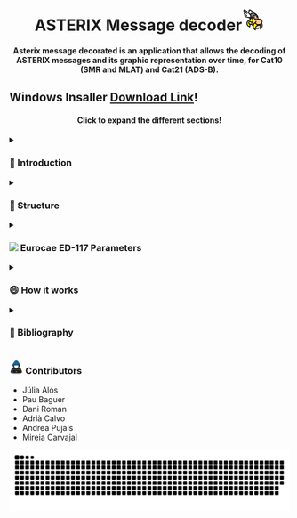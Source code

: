 <div align="center">
<h1 align="center">ASTERIX Message decoder<img src="https://github.com/PauBaguer/asterix-visualizer/blob/master/assets/asterix_color.png" width="40"></h1>
<h4 align="center">Asterix message decorated is an application that allows the decoding of ASTERIX messages and its graphic representation over time, for Cat10 (SMR and MLAT) and Cat21 (ADS-B).</h4>
</div>

<h2>Windows Insaller <a href="https://drive.google.com/file/d/1WlXx4roW8zsHD-r-6kqVpVRViwYNzflQ/view?usp=sharing" >Download Link</a>!</h2>

<h4 align="center">Click to expand the different sections!</h4>
</div>
<details>
  <summary><h3>👋 Introduction</h3></summary>
  <p align="justify">The ASTERIX (stands for All Purpose STructured Eurocontrol Surveillance Information EXchange) protocol, is an ATM Surveillance Data Binary Messaging Format which allows the exchanging of information between any surveillance and automation system. ASTERIX is designed for communication media with limited bandwidth, this is why it follows rules that enable it to transmit all the information needed, with the smallest data load possible and without any loss of information during the whole process. </p>
    <p align="justify">This software only decodes Cat 10 for SMR and MLAT and Cat 21 for ADS-B, with the aim of analyzing real traffic on the Airport Surface (SMR and MLAT), in approx/takeoffs (MLAT) and analyzing ADS-B trajectories in Airport surface and in flight.</p>

<p align="justify">This software only decodes Cat 10 for SMR and MLAT and Cat 21 for ADS-B, with the aim of analyzing real traffic on the Airport Surface (SMR and MLAT), in approx/takeoffs (MLAT) and analyzing ADS-B trajectories in Airport surface and in flight.</p>
<h4>Cat10</h4>
<p align="justify">The SMR system (surface radar is a non-cooperative surveillance system) is capable of detecting and locating targets, whether mobile or fixed, in airport maneuvering and parking areas.</p>
<p align="justify">The MLAT (Multilateration) system consists of receiving the signal transmitted from an aircraft or vehicle on the ground by several sensors in the vicinity. It is based on the TDOA principle (Time Differential Of Arrival), the difference in arrival time between the signals of a transponder received in several receivers. For the positioning of a target in 3D, at least 4 receivers are necessary.</p>
<h4>Cat21</h4>
<p align="justify">In the ADS (Automatic Dependent Surveillance) system, it is the aircraft that supplies the information automatically, through a data link (satellite, VHF, HF, Mode S). The information is obtained from the on-board positioning and navigation systems, and includes the flight identifier, the time, immediate maneuvers of the aircraft, radii of gyration, type of aircraft, among others.</p>
</details>

<details>
  <summary><h3>📝 Structure</h3></summary>

  <h4><img src="https://media2.giphy.com/media/QssGEmpkyEOhBCb7e1/giphy.gif?cid=ecf05e47a0n3gi1bfqntqmob8g9aid1oyj2wr3ds3mg700bl&rid=giphy.gif" width ="15">
General Structure Diagram</h4>

This Application has been created using the Web technologies explained in a section below. As a consequence the primary languages used have been Javascript (as Typescript), HTML and CSS.

The general architecture of the program consists on two main threads provided by an Electron App. All Electron Apps have two main processes called Main and Renderer. They can be thought of a typical server-client relation where the Renderer is a Web client and the Main thread is the server. Communication between both of them is handled by the Inter-process communication (IPC) which is a fast HTTP based information exchange. Both threads have its Workers. Workers allow the creation of new processes that are separate from the parent process thus not blocking the application on calculation-intensive tasks. Heavy calculations like file decoding, file writing and performance parameters calculations have been offloaded to Workers.

The Main thread consists on the main file (index.ts) that will launch the application and the Renderer thread. On the other hand, several functions (IPC-triggered functions) will be executed based on events sent by the Renderer (such as open a file, or give me the first 10 messages from a list). The functions are:

- loadFileIpc: open the file picker and load a file.
- sliceMainBuffer: divide a file Buffer into several Buffers containing individual messages.
- getMessagesIpcWorker: decode all the buffers in a Worker. Calls the cat10_decoder and cat21_decoder classes which handle the decoding of each message.
- getMessagesIpcSlices: send me 10000 messages.
- startCalculationOfPerformanceData: start the calculation of the performance parameters.
- parametersResults: send me the results from the parameter calculation.
- writeCsvFile: Write a csv file in a separate Worker.
- writeKmlFile: Write a kml file in a separate Worker.
- tableProtocol: Apply filters, search and give me the messages I need to render in the table based on current page.

The Renderer thread is divided in files describing the rendered objects and pages (.svelte) and the scripts (.ts) which handle the Map and Simulation logic. The main HTTP based Svelte files are App.svelte (general structure and Map), ExpandableTable.svelte (Table view) and Parameters.svelte (performance parameters view). The scripts consist on map.ts (initializing the map), graphicsLayer.ts (3D objects logic and layer management), groundLayer.ts (ground markers and layer management) and areaLayer.ts (ground areas definition). Finally Simulation.svelte handles the Sim logic and its rendered controls. Some of this work is distributed to Web-workers for a smoother operation.

<div align="center">
    <img src="https://github.com/PauBaguer/asterix-visualizer/blob/master/assets/asterix_arq.drawio.png"  width = 80%>
    </div>

  <h4><img src="https://media2.giphy.com/media/QssGEmpkyEOhBCb7e1/giphy.gif?cid=ecf05e47a0n3gi1bfqntqmob8g9aid1oyj2wr3ds3mg700bl&rid=giphy.gif" width ="15">
Libraries utilized & software Stack</h4>

The main libraries utilized to produce this Web Application are the following:

- ElectronJS: Allows the creation of a Web based Desktop application for any platform (Windows, MacOS or Linux). The main architecture it provides is explained above.
- Typescript: provides type-safety on top of Javascript for a more smooth developer experience.
- Svelte.js: Frontend compiler that provides a reactive DOM and faster performance to create rich Web Applications.
- ArcGIS API for JavaScript: Lightweight yet powerful library for embedding maps and data visualization in web applications.
- Bootstrap 5: CSS Framework that provides several UI components such as buttons, menus, sliders...

Other libraries used consist on Geolib for coordinate conversion and geometric operations, GeoJSON to quickly convert to KML and Array-search for searches.

<div align="center">
    <img src="https://github.com/PauBaguer/asterix-visualizer/blob/master/assets/libraries.drawio.png"  width = 80%>
    </div>

<h4><img src="https://media2.giphy.com/media/QssGEmpkyEOhBCb7e1/giphy.gif?cid=ecf05e47a0n3gi1bfqntqmob8g9aid1oyj2wr3ds3mg700bl&rid=giphy.gif" width ="15">
Main Data Classes</h4>
  
Given the nature of the Javascript language, only a few data classes have been used. On this section we explain them.

<details>
  <summary><h5>Cat10 (click to expand)</h5></summary>

```ts
export class Cat10 {
  id: number;
  class: "Cat10";
  message_type: string;
  instrument: string;
  data_source_identifier: DataSourceIdentifier;
  target_report_description: TargetReportDescription;
  wgs_84_coordinates: WGS_84_coordinates;
  polar_coordinates: PolarCoordinates;
  cartesian_coordinates: CartesianCoordinates;
  calculated_track_velocity_polar_coordinates: PolarCoordinates;
  calculated_track_velocity_cartesian_coordinates: CartesianCoordinates;
  mod_3A_code: Mod3ACode;
  flight_level: FlightLevel;
  measured_height: string;
  amplitude_of_primary_plot: number;
  time_of_day: number;
  track_number: number;
  track_status: TrackStatus;
  calculated_acceleration: CalculatedAcceleration;
  target_address: string;
  target_identification: TargetIdentification;
  mode_s_mb_data: string[];
  target_size_and_orientation: TargetSizeAndOrientation;
  presence: Presence[];
  vehicle_fleet_identification: string;
  preprogrammed_message: PreprogrammedMessage;
  standard_deviation_of_position: StandardDeviationOfPosition;
  system_status: SystemStatus;

[...]

  interface DataSourceIdentifier {
    SAC: string;
    SIC: string;
  }

  interface TargetReportDescription {
    TYP: string;
    DCR: string;
    CHN: string;
    GBS: string;
    CRT: string;
    SIM?: string;
    TST?: string;
    RAB?: string;
    LOP?: string;
    TOT?: string;
    SPI?: string;
  }

  interface WGS_84_coordinates {
    latitude: number;
    longitude: number;
  }

  interface PolarCoordinates {
    r: number;
    theta: number;
  }

  interface CartesianCoordinates {
    x: number;
    y: number;
  }

  interface Mod3ACode {
    V: string;
    G: string;
    L: string;
    Mode: string;
  }

  interface FlightLevel {
    V: string;
    G: string;
    FlightLevel: string;
  }

  interface TrackStatus {
    CNF: string;
    TRE: string;
    CST: string;
    MAH: string;
    TCC: string;
    STH: string;
    TOM?: string;
    DOU?: string;
    MRS?: string;
    GHO?: string;
  }

  interface CalculatedAcceleration {
    Ax: number;
    Ay: number;
  }

  interface TargetIdentification {
    STI: string;
    target_identification: string;
  }

  interface TargetSizeAndOrientation {
    Lenght: string;
    Orinetation?: string;
    Width?: string;
  }

  interface Presence {
    DRHO: string;
    DTHETA: string;
  }

  interface PreprogrammedMessage {
    TRB: string;
    MSG: string;
  }

  interface StandardDeviationOfPosition {
    X_component: string;
    Y_component: string;
    Covariance: string;
  }

  interface SystemStatus {
    NOGO: string;
    OVL: string;
    TSV: string;
    DIV: string;
    TTF: string;
  }
}
```

</details>

Cat10 contains all the data items that can appear in Eurocontrol's SURVAILLANCE DATA EXCHANGE Part 7: Category 010 document. This will consist on the transmission of data by mainly airport sensors.
During decoding this class is going to be utilized to parse all the binary data in to the corresponding fields.

<details>
  <summary><h5>Cat21 (click to expand)</h5></summary>

```ts
export class Cat21 {
  id: number;
  class: "Cat21";
  instrument: "ADS-B";
  aircraft_operational_status: AircraftOperationalStatus;
  data_source_identifier: DataSourceIdentifier;
  service_identification: string;
  service_management: string;
  emitter_category: string;
  target_report_descriptor: TargetReportDescriptor;
  mod_3A_code: string;
  time_applicability_position: number;
  time_applicability_velocity: number;
  time_message_reception_position: number;
  time_message_reception_position_high: number;
  time_message_reception_velocity: number;
  time_message_reception_velocity_high: number;
  time_ASTERIX_report_transmission: number;
  target_address: string;
  quality_indicator: QualityIndicator;
  tarjectory_intent: TrajectoryIntent;
  wgs_84_coordinates: WGS_84_coordinates;
  wgs_84_coordinates_high: WGS_84_coordinates;
  message_amplitude: string;
  geometric_height: string;
  flight_level: string;
  selected_altitude: SelectedAltitude;
  final_state_selected_altitude: FinalStateSelectedAltitude;
  air_speed: string;
  true_airspeed: string;
  magnetic_heading: string;
  barometric_vertical_rate: string;
  geometric_vertical_rate: string;
  airborne_ground_vector: AirborneGroundVector;
  track_number: number;
  track_angle_rate: string;
  target_identification: string;
  target_status: TargetStatus;
  mops_version: MOPSv;
  met_information: MetInformation;
  roll_angle: string;
  mode_s_mb_data: string[];
  acas_resolution_advisory_report: ACAS_ResolutioinAdvisorReport;
  surface_capabilities_and_characteristics: SurfaceCapabilitiesAndCharacteristics;
  //data_ages
  receiver_ID: string;
  Aircraft_Operational_Status_age: number;
  Target_Report_Descriptor_age: number;
  Mode_3A_Code_age: number;
  Quality_Indicators_age: number;
  Trajectory_Intent_age: number;
  Message_Amplitude_age: number;
  Geometric_Height_age: number;
  Flight_Level_age: number;
  Intermediate_State_Selected_Altitude_age: number;
  Final_State_Selected_Altitude_age: number;
  Air_Speed_age: number;
  True_Air_Speed_age: number;
  Magnetic_Heading_age: number;
  Barometric_Vertical_Rate_age: number;
  Geometric_Vertical_Rate_age: number;
  Ground_Vector_age: number;
  Track_Angle_Rate_age: number;
  Target_Identification_age: number;
  Target_Status_age: number;
  Met_Information_age: number;
  Roll_Angle_age: number;
  ACAS_Resolution_Advisory_age: number;
  Surface_Capabilities_and_Characteristics_age: number;
  Pic_accuracy: number;

[...]

interface AircraftOperationalStatus {
  RA: string;
  TC: string;
  TS: string;
  ARV: string;
  CDTI: string;
  TCAS: string;
  SA: string;
}

interface DataSourceIdentifier {
  SAC: string;
  SIC: string;
}

interface TargetReportDescriptor {
  ATP: string;
  ARC: string;
  RC: string;
  RAB: string;
  DCR?: string;
  GBS?: string;
  SIM?: string;
  TST?: string;
  SAA?: string;
  CL?: string;
  IPC?: string;
  NOGO?: string;
  CPR?: string;
  LDPJ?: string;
  RCF?: string;
}

interface QualityIndicator {
  NUCr_or_NACv?: string;
  NUCp_or_NIC?: string;
  NICBARO?: string;
  SIL?: string;
  NACp?: string;
  SILsupplement?: string;
  SDA?: string;
  GVA?: string;
  PIC?: string;
}

interface TrajectoryIntent {
  TIS: boolean;
  NAV?: string;
  NVB?: string;
  TID: boolean;
  TIDvec?: TIData[];
}

interface TIData {
  TCA: string;
  NC: string;
  TCPnumber: string;
  Altitude: string;
  Latitude: string;
  Longitud: string;
  PointType: string;
  TD: string;
  TRA: string;
  TOA: string;
  TOV: string;
  TTR: string;
}

interface SelectedAltitude {
  SAS: string;
  Source: string;
  Altitude: string;
}

interface FinalStateSelectedAltitude {
  MV: string;
  AH: string;
  AM: string;
  Altitude: string;
}

interface AirborneGroundVector {
  GroundSpeed: string;
  TrackAngle: string;
}

interface TargetStatus {
  ICF: string;
  LNAV: string;
  PS: string;
  SS: string;
}

interface MOPSv {
  VNS: string;
  VN: string;
  LTT: string;
}

interface MetInformation {
  WS?: string;
  WD?: string;
  TMP?: string;
  TRB?: string;
}

interface ACAS_ResolutioinAdvisorReport {
  TYP: string;
  STYP: string;
  ARA: string;
  RAC: string;
  RAT: string;
  MTE: string;
  TTI: string;
  TID: string;
}

interface SurfaceCapabilitiesAndCharacteristics {
  POA: string;
  CDTI: string;
  B2low: string;
  RAS: string;
  IDENT: string;
  LW?: string;
}

export interface WGS_84_coordinates {
  latitude: number;
  longitude: number;
}

```

</details>

Cat21 contains all the data items that can appear in Eurocontrol's SURVAILLANCE DATA EXCHANGE Part 12: Category 021 document. This will consist on ADS-B reports.
During decoding this class is going to be utilized to parse all the binary data in to the corresponding fields.

<details>
  <summary><h5>Plane (click to expand)</h5></summary>

```ts
export interface Plane {
  latitude: number;
  longitude: number;
  level: number; //FL
  geometric_height: number; //ft
  target_identification: string;
  target_address: string;
  graphic: Graphic | undefined;
  pathGraphic: Graphic | undefined;
  heading: number;
  adsb_msgs: Cat21[];
}
```

</details>
  Type class that marks a template for the information related with a Plane. This template is used for keeping track of the different planes during simulation. A derivative of this interface is also used holding SMR, MLAT and ADS-B information.
  Messages are discriminated by track number or target address depending on application.
</details>
<details>
  <summary><h3><img src="https://media.giphy.com/media/iY8CRBdQXODJSCERIr/giphy.gif" width="25"> Eurocae ED-117 Parameters</h3></summary>  
  <h4>Probability of false identification</h4>
  <p align="justify">The probability of false identification conrresponds to the number of times that the target identifier has changed value over an average of 5 seconds. Specifications require that this percentage must be less than 0.0001%. It is considered false identification when the MLAT system identifies the target incorrectly when it is transmitting it correctly.</p>
  <h5>Implementation</h5>
  <p align="justify">For the calculation of this parameter, only the messages that come from the MLAT system are required (only from aircraft) and at the same time they must be of type "Target Report", and contain the data item of the target identification.</p>
  <p align="justify">To find the cases in which the identification has been wrong, it is necessary to check flight by flight. For this we create a HashMap, where the key corresponds to the Target Address of the aircraft (which is a unique and permanent identifier) and in it we store the start time of the window and the correct value of the Target Identification. In addition as we have to calculate this parameter based on the area in which the plane is located, we have a counter for correct identifications and false identifications for each one of them. When increasing the counter, its position is determined based on its coordinates.</p>
  <p align="justify">Following the algorithm shown in the following figure, we obtain the counters for each of the airport areas, both for false and correct identifications, the probability of false identification being the negative cases divided by the sum of both.</p>
    <div align="center">
    <img src="https://github.com/PauBaguer/asterix-visualizer/blob/master/assets/ProbFalseIdentification.png"  width = 80%>
    </div>
  <h5>Results</h5>
  <p align="justify">Using the test file with the three systems at the Barcelona airport we have obtained the following results. Where "Total" corresponds to the number of windows and "False" to the number of windows with erroneous identifications. Finally, the Probability of False Identification is shown as a percentage, being the result of dividing the windows with false detections by the total.
  </p>
  <br>
    <div align="center">
    <img src="https://github.com/PauBaguer/asterix-visualizer/blob/master/assets/ProbFalsaIdentificationResults.PNG"  width = 80%>
    </div>
  <br>
    <p align="justify">In all areas, the limit established in document ED-117 is met, with the exception of the stands in Terminal 2, where the detection of a false identification causes an excess of 0.0001%. However, it has been verified that in this particular case, the false identification is due to the fact that the Target Identification is changed to identify two different flights of the same aircraft, and that change occurs just inside the window.</p>
  
  <br>
  <h4>Position Accuracy</h4>
  <p align="justify">In document ED-117, it states that the maximum error between the received horizontal position of a target and
          its real position, based on the area in which the aircraft is located, must be:
          <br /> &nbsp;&nbsp;- Maneuvering area and Apron: Maximum error of 7.5 m 95% of the time. And a maximum error
          of 12 m 99% of the time.
          <br /> &nbsp;&nbsp;- Stand: Maximum error of 20 m averaged in periods of 5 seconds.
          <br /> &nbsp;&nbsp;- Type 4 area: Maximum error of 20 m 95% of the time.
          <br /> &nbsp;&nbsp;- Type 5 area: Maximum error of 40 m 95% of the time.
  </p>
  <h5>Implementation</h5>
  <p align="justify">To proceed with the accuracy calculation, the aircraft must be equipped with dgps to be able to extract its data, and therefore its exact real position. Since we do not require these data in our test files, the ADS-B info is used as a reference. To reduce the errors in the calculations we will consider as valid the ADS-B messages with a Position Integrity Category &lt; 0.3 NM. To find the MLAT and ADS-B pairs, messages with the same target address and closest in time will be searched within a 50 ms search window.
</p>
<p align="justify">Once all the accuracy measurements have been obtained, such as the distance between the actual position (obtained by the ADS-B system) and the target position (obtained by the MLAT system), the limiting parameters have been extracted to compare them with the limitations established by the EUROCAE, in addition the median of all the samples and the standard deviation have been calculated to have a more significant idea of the MLAT performance.</p>
  <h5>Results</h5>
  <p align="justify">The results obtained from the test file slightly exceed the limits established for each area. However, this is because the position taken as the real one is not exact, it has its own error, and the MLAT and ADS-B system are not synchronous, so the sum of all these uncertainties increases the error of the measurements. But if we look at the average values, these are within the acceptable limits, in addition, the standard deviation of the measurements are small, with which we can affirm that in most cases the requirements are met.</p>
  <br>
  <div align="center">
  <img src="https://github.com/PauBaguer/asterix-visualizer/blob/master/assets/PositionAccuracy.PNG" width = 80%>
</div>
</details>

<details>
  <summary><h3>😄 How it works</h3></summary>
  <h5>Installation</h5>
  <p>Download the <a href="https://drive.google.com/file/d/1WlXx4roW8zsHD-r-6kqVpVRViwYNzflQ/view?usp=sharing" >executable</a> for Windows</p>
  <h5>First steps</h5>
  <p align="justify">On the main page you will find the main commands. Insert the ASTERIX file to be decoded, export the decoded data to csv or the routes to kml and control the simulation as you like.</p>
  <p align="justify">The simulation controls allow you to start, stop and restart the simulation. Also, move forwards and backwards, and change the speed of the simulation time. Decide what traffic you want to see and if you want to see or hide the different areas of the airport. By clicking on the path of an airplane you will be able to consult the main information that its message contained at that moment, you can also view the airplanes in 3D!</p>
    <br>
  
  <img src="https://github.com/PauBaguer/asterix-visualizer/blob/master/assets/GeneralSettings.gif" width = 49%>
  <img src="https://github.com/PauBaguer/asterix-visualizer/blob/master/assets/Navbar.gif" width = 49%>
      <h5>Map and simulation</h5>
  <p align="justify">The simulation controls allow you to start, stop and restart the simulation. Also, move forwards and backwards, and change the speed of the simulation time. Decide what traffic you want to see and if you want to see or hide the different areas of the airport. By clicking on the path of an airplane you will be able to consult the main information that its message contained at that moment, you can also view the airplanes in 3D!</p>
    <div align="center">
       <img src="https://github.com/PauBaguer/asterix-visualizer/blob/master/assets/DemoFalseIdentification.PNG" width = 80%>
  </div>
  <h5>Explore all the data</h5>
  <p align="justify">Look at all the information that the different data items of the messages offer you. Filter by category, by system, by type of message. Search for a specific target address, target identification or track number and much more.</p>
    <br>
      <div align="center">
  <img src="https://github.com/PauBaguer/asterix-visualizer/blob/master/assets/Table.gif" width = 80%>
  </div>
  <h5>Export data to csv...</h5>
    <div align="center">
  <img src="https://github.com/PauBaguer/asterix-visualizer/blob/master/assets/DataCsv.gif" width = 80%>
  </div>
  <h5>Export routes to kml...</h5>
    <div align="center">
  <img src="https://github.com/PauBaguer/asterix-visualizer/blob/master/assets/DataKml.gif" width = 80%>
  </div>
    <h5>EUROCAE ED-117 parameters</h5>
    <p align="justify">When the decoded file contains traffic from the MLAT system, the software itself will calculate the Probability False Identification and Position Accuracy parameters, to verify the operation of the sensors.</p>
    <div align="center">
       <img src="https://github.com/PauBaguer/asterix-visualizer/blob/master/assets/DemoFalseIdentification.PNG" width = 80%>
  <img src="https://github.com/PauBaguer/asterix-visualizer/blob/master/assets/DemoAccuracy.PNG" width = 80%>
  </div>

<h5>Other extras</h5>
    <p align="justify">
    - Data Item I021/090 Quality Indicators decodification
    </p>

</details>

<details>
<summary><h3>📄 Bibliography</h3></summary>

<div class="csl-entry"><i> - EUROPEAN ORGANISATION FOR THE SAFETY OF AIR NAVIGATION EUROPEAN AIR TRAFFIC MANAGEMENT EUROCONTROL STANDARD DOCUMENT FOR SURVEILLANCE DATA EXCHANGE Part 7 : Category 010 Transmission of Monosensor Surface Movement Data</i>. (n.d.).</div>

<div class="csl-entry"><i> - EUROPEAN ORGANISATION FOR THE SAFETY OF AIR NAVIGATION SURVEILLANCE DATA EXCHANGE Part 12 : Category 021 ADS-B Reports</i>. (n.d.).</div>

<div class="csl-entry"><i> - All Purpose Structured EUROCONTROL Surveillance Information Exchange (ASTERIX) EUROCONTROL Specification for Surveillance Data Exchange-Part 1 Edition: 2.4 Edition</i>. (n.d.). www.eurocontrol.int</div>

<div class="csl-entry"><i> - MINIMUM OPERATIONAL PERFORMANCE SPECIFICATION FOR MODE S MULTILATERATION SYSTEMS FOR USE IN ADVANCED SURFACE MOVEMENT GUIDANCE AND CONTROL SYSTEMS (A-SMGCS) The European Organisation for Civil Aviation Equipment L’Organisation Européenne pour l’Equipement de l’Aviation Civile</i>. (2003).</div>
</details>

<h3>       <picture><img src = "https://github.com/PauBaguer/asterix-visualizer/blob/master/assets/about_me.gif" width = 25px></picture> Contributors</h3>

- Júlia Alós
- Pau Baguer
- Dani Román
- Adrià Calvo
- Andrea Pujals
- Mireia Carvajal

<div align="center">
  <img  src="https://github.com/PauBaguer/asterix-visualizer/blob/master/assets/grid-snake.svg"
       alt="snake" />
</div>
